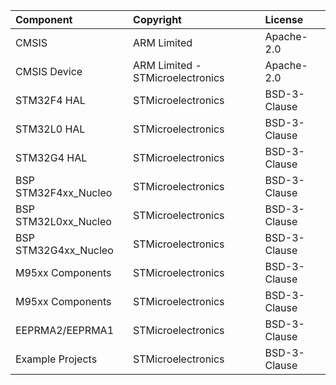 | Component                               | Copyright 							| License   |             			
|:---------                               |:-------                 			|:----------|
| CMSIS                           	      | ARM Limited 						| Apache-2.0 |  		    	
| CMSIS Device                    		  | ARM Limited - STMicroelectronics 	| Apache-2.0 |  	            
| STM32F4 HAL                     		  | STMicroelectronics 				    | BSD-3-Clause |					
| STM32L0 HAL                     		  | STMicroelectronics 				    | BSD-3-Clause |		
| STM32G4 HAL                     		  | STMicroelectronics 				    | BSD-3-Clause |  					
| BSP STM32F4xx_Nucleo            		  | STMicroelectronics 				    | BSD-3-Clause |					
| BSP STM32L0xx_Nucleo            		  | STMicroelectronics 				    | BSD-3-Clause |				
| BSP STM32G4xx_Nucleo                    | STMicroelectronics 				    | BSD-3-Clause |           		
| M95xx Components                  	  | STMicroelectronics 			        | BSD-3-Clause |     
| M95xx Components                  	  | STMicroelectronics 			        | BSD-3-Clause |
| EEPRMA2/EEPRMA1                         | STMicroelectronics                  | BSD-3-Clause | 
| Example Projects      			  	  | STMicroelectronics 				    | BSD-3-Clause |     			

